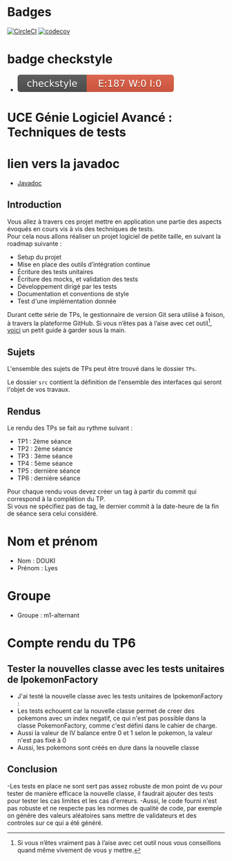 # Badges

[![CircleCI](https://dl.circleci.com/status-badge/img/gh/lyesDOUKI/ceri-m1-techniques-de-test/tree/master.svg?style=svg)](https://dl.circleci.com/status-badge/redirect/gh/lyesDOUKI/ceri-m1-techniques-de-test/tree/master)
[![codecov](https://codecov.io/gh/lyesDOUKI/ceri-m1-techniques-de-test/graph/badge.svg?token=7NS91W0IO7)](https://codecov.io/gh/lyesDOUKI/ceri-m1-techniques-de-test)
# badge checkstyle
* ![Checkstyle](target/site/badges/checkstyle-result.svg)
# UCE Génie Logiciel Avancé : Techniques de tests
# lien vers la javadoc
* [Javadoc](https://lyesdouki.github.io/ceri-m1-techniques-de-test/docs/fr/univavignon/pokedex/api/package-summary.html)
## Introduction

Vous allez à travers ces projet mettre en application une partie des aspects évoqués en cours vis à vis des techniques de tests.  
Pour cela nous allons réaliser un projet logiciel de petite taille, en suivant la roadmap suivante : 
- Setup du projet
- Mise en place des outils d’intégration continue
- Écriture des tests unitaires
- Écriture des mocks, et validation des tests
- Développement dirigé par les tests
- Documentation et conventions de style
- Test d'une implémentation donnée

Durant cette série de TPs, le gestionnaire de version Git sera utilisé à foison, à travers la plateforme GitHub. Si vous n’êtes pas à l’aise avec cet outil[^1], [voici](http://rogerdudler.github.io/git-guide/) un petit guide à garder sous la main.

## Sujets

L'ensemble des sujets de TPs peut être trouvé dans le dossier `TPs`.

Le dossier `src` contient la définition de l'ensemble des interfaces qui seront l'objet de vos travaux.

## Rendus

Le rendu des TPs se fait au rythme suivant :

- TP1 : 2ème séance
- TP2 : 2ème séance
- TP3 : 3ème séance
- TP4 : 5ème séance
- TP5 : dernière séance
- TP6 : dernière séance

Pour chaque rendu vous devez créer un tag à partir du commit qui correspond à la complétion du TP.  
Si vous ne spécifiez pas de tag, le dernier commit à la date-heure de la fin de séance sera celui considéré.

[^1]: Si vous n’êtes vraiment pas à l’aise avec cet outil nous vous conseillons quand même vivement de vous y mettre.

# Nom et prénom
- Nom : DOUKI
- Prénom : Lyes

# Groupe
- Groupe : m1-alternant

# Compte rendu du TP6 
## Tester la nouvelles classe avec les tests unitaires de IpokemonFactory
- J'ai testé la nouvelle classe avec les tests unitaires de IpokemonFactory : 
- Les tests echouent car la nouvelle classe permet de creer des pokemons avec un index negatif, ce qui n'est pas possible dans la classe PokemonFactory, comme c'est défini dans le cahier de charge.
- Aussi la valeur de IV balance entre 0 et 1 selon le pokemon, la valeur n'est pas fixé à 0
- Aussi, les pokemons sont créés en dure dans la nouvelle classe
## Conclusion
-Les tests en place ne sont sert pas assez robuste de mon point de vu pour tester de manière efficace la nouvelle classe, il faudrait ajouter des tests pour tester les cas limites et les cas d'erreurs.
-Aussi, le code fourni n'est pas robuste et ne respecte pas les normes de qualité de code, par exemple on génére des valeurs aléatoires sans mettre de validateurs et des controles sur ce qui a été généré.